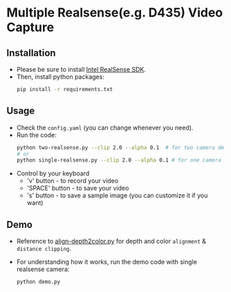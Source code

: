# Multiple Realsense(e.g. D435) Video Capture 



## Installation 

* Please be sure to install [Intel RealSense SDK](https://github.com/IntelRealSense/librealsense/releases).
* Then, install python packages: 
    ``` bash 
    pip install -r requirements.txt
    ```



## Usage 

* Check the ```config.yaml``` (you can change whenever you need). 
* Run the code:
    ```bash
    python two-realsense.py --clip 2.0 --alpha 0.1  # for two camera devices 
    # or 
    python single-realsense.py --clip 2.0 --alpha 0.1 # for one camera device 
    ```
* Control by your keyboard
    * 'v' button - to record your video 
    * 'SPACE' button - to save your video 
    * 's' button - to save a sample image (you can customize it if you want)



## Demo 

* Reference to [align-depth2color.py](https://github.com/IntelRealSense/librealsense/blob/master/wrappers/python/examples/align-depth2color.py) for depth and color ```alignment``` & ```distance clipping```. 

* For understanding how it works, run the demo code with single realsense camera: 

  ```
  python demo.py 
  ```

  
